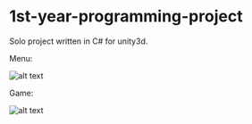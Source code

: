 # 1st-year-programming-project

Solo project written in C# for unity3d.

Menu:

![alt text](https://thumbs.gfycat.com/RevolvingSillyAracari-size_restricted.gif)

Game:

![alt text](https://thumbs.gfycat.com/OptimalUnpleasantCaudata-size_restricted.gif)

